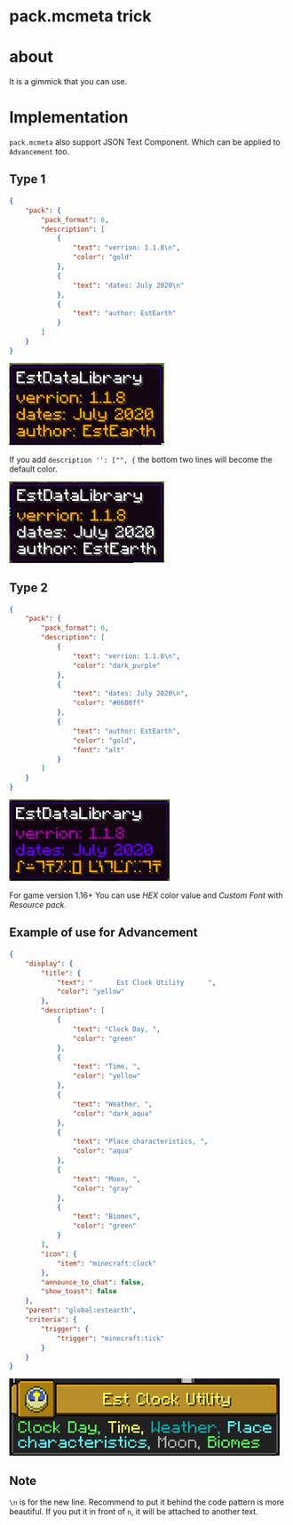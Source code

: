 # pack.mcmeta trick

# about

It is a gimmick that you can use.

# Implementation

`pack.mcmeta` also support JSON Text Component. 
Which can be applied to `Advancement` too.

## Type 1

```json
{
	"pack": {
		"pack_format": 6,
		"description": [
			{
				"text": "verrion: 1.1.8\n",
				"color": "gold"
			},
			{
				"text": "dates: July 2020\n"
			},
			{
				"text": "author: EstEarth"
			}
		]
	}
}
```
![](./pack/1.png)

If you add `description '': ["", {` the bottom two lines will become the default color.

![](./pack/1_1.png)

## Type 2

```json
{
    "pack": {
        "pack_format": 6,
        "description": [
            {
                "text": "verrion: 1.1.8\n",
                "color": "dark_purple"
            },
            {
                "text": "dates: July 2020\n",
                "color": "#6600ff"
            },
            {
                "text": "author: EstEarth",
				"color": "gold",
				"font": "alt"
            }
        ]
    }
}
```
![](./pack/2.png)

For game version 1.16+ You can use *HEX* color value and *Custom Font* with *Resource pack*.

## Example of use for Advancement

```json
{
	"display": {
		"title": {
			"text": "      Est Clock Utility      ",
			"color": "yellow"
		},
		"description": [
			{
				"text": "Clock Day, ",
				"color": "green"
			},
			{
				"text": "Time, ",
				"color": "yellow"
			},
			{
				"text": "Weather, ",
				"color": "dark_aqua"
			},
			{
				"text": "Place characteristics, ",
				"color": "aqua"
			},
			{
				"text": "Moon, ",
				"color": "gray"
			},
			{
				"text": "Biomes",
				"color": "green"
			}
		],
		"icon": {
			"item": "minecraft:clock"
		},
		"announce_to_chat": false,
		"show_toast": false
	},
	"parent": "global:estearth",
	"criteria": {
		"trigger": {
			"trigger": "minecraft:tick"
		}
	}
}
```
![](./pack/3.png)

## Note

`\n` is for the new line. Recommend to put it behind the code pattern is more beautiful. If you put it in front of `n`, it will be attached to another text.